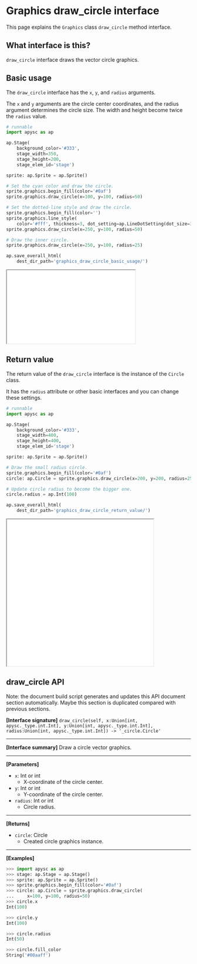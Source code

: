 # Graphics draw_circle interface

This page explains the `Graphics` class `draw_circle` method interface.

## What interface is this?

`draw_circle` interface draws the vector circle graphics.

## Basic usage

The `draw_circle` interface has the `x`\, `y`\, and `radius` arguments.

The `x` and `y` arguments are the circle center coordinates, and the radius argument determines the circle size. The width and height become twice the `radius` value.

```py
# runnable
import apysc as ap

ap.Stage(
    background_color='#333',
    stage_width=350,
    stage_height=200,
    stage_elem_id='stage')

sprite: ap.Sprite = ap.Sprite()

# Set the cyan color and draw the circle.
sprite.graphics.begin_fill(color='#0af')
sprite.graphics.draw_circle(x=100, y=100, radius=50)

# Set the dotted-line style and draw the circle.
sprite.graphics.begin_fill(color='')
sprite.graphics.line_style(
    color='#fff', thickness=3, dot_setting=ap.LineDotSetting(dot_size=3))
sprite.graphics.draw_circle(x=250, y=100, radius=50)

# Draw the inner circle.
sprite.graphics.draw_circle(x=250, y=100, radius=25)

ap.save_overall_html(
    dest_dir_path='graphics_draw_circle_basic_usage/')
```

<iframe src="static/graphics_draw_circle_basic_usage/index.html" width="350" height="200"></iframe>

## Return value

The return value of the `draw_circle` interface is the instance of the `Circle` class.

It has the `radius` attribute or other basic interfaces and you can change these settings.

```py
# runnable
import apysc as ap

ap.Stage(
    background_color='#333',
    stage_width=400,
    stage_height=400,
    stage_elem_id='stage')

sprite: ap.Sprite = ap.Sprite()

# Draw the small radius circle.
sprite.graphics.begin_fill(color='#0af')
circle: ap.Circle = sprite.graphics.draw_circle(x=200, y=200, radius=25)

# Update circle radius to become the bigger one.
circle.radius = ap.Int(100)

ap.save_overall_html(
    dest_dir_path='graphics_draw_circle_return_value/')
```

<iframe src="static/graphics_draw_circle_return_value/index.html" width="400" height="400"></iframe>


## draw_circle API

<!-- Docstring: apysc._display.graphics.Graphics.draw_circle -->

<span class="inconspicuous-txt">Note: the document build script generates and updates this API document section automatically. Maybe this section is duplicated compared with previous sections.</span>

**[Interface signature]** `draw_circle(self, x:Union[int, apysc._type.int.Int], y:Union[int, apysc._type.int.Int], radius:Union[int, apysc._type.int.Int]) -> '_circle.Circle'`<hr>

**[Interface summary]** Draw a circle vector graphics.<hr>

**[Parameters]**

- `x`: Int or int
  - X-coordinate of the circle center.
- `y`: Int or int
  - Y-coordinate of the circle center.
- `radius`: Int or int
  - Circle radius.

<hr>

**[Returns]**

- `circle`: Circle
  - Created circle graphics instance.

<hr>

**[Examples]**

```py
>>> import apysc as ap
>>> stage: ap.Stage = ap.Stage()
>>> sprite: ap.Sprite = ap.Sprite()
>>> sprite.graphics.begin_fill(color='#0af')
>>> circle: ap.Circle = sprite.graphics.draw_circle(
...     x=100, y=100, radius=50)
>>> circle.x
Int(100)

>>> circle.y
Int(100)

>>> circle.radius
Int(50)

>>> circle.fill_color
String('#00aaff')
```